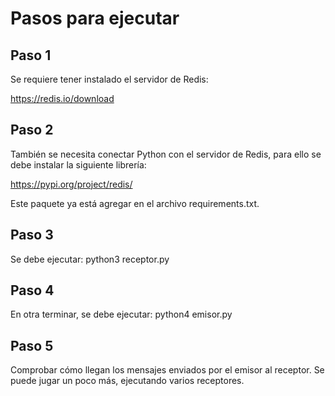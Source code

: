# Pasos para ejecutar #

## Paso 1 ##
Se requiere tener instalado el servidor de Redis:

https://redis.io/download

## Paso 2 ##
También se necesita conectar Python con el servidor de Redis, para ello se debe instalar la siguiente librería:

https://pypi.org/project/redis/

Este paquete ya está agregar en el archivo requirements.txt.

## Paso 3 ##
Se debe ejecutar: python3 receptor.py

## Paso 4 ##
En otra terminar, se debe ejecutar: python4 emisor.py

## Paso 5 ##
Comprobar cómo llegan los mensajes enviados por el emisor al receptor. Se puede jugar un poco más, ejecutando varios receptores.
